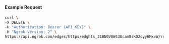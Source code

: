 <!-- Code generated for API Clients. DO NOT EDIT. -->

#### Example Request

```bash
curl \
-X DELETE \
-H "Authorization: Bearer {API_KEY}" \
-H "Ngrok-Version: 2" \
https://api.ngrok.com/edges/https/edghts_31BN0V0W43Ucam8sKO2cyyHMxvW/routes/edghtsrt_31BN0XNGpjSe4xgbWtCe3OORpuq/compression
```
